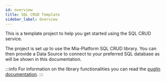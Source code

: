 ```yaml
---
id: overview
title: SQL CRUD Template
sidebar_label: Overview
---
```


<!--
WARNING: this file was automatically generated by Mia-Platform Doc Aggregator.
DO NOT MODIFY IT BY HAND.
Instead, modify the source file and run the aggregator to regenerate this file.
-->

This is a template project to help you get started using the SQL CRUD service.

The project is set up to use the Mia-Platform SQL CRUD library. You can then provide a Data Source to connect to your preferred SQL database as will be shown in this documentation.

:::info
For information on the library functionalities you can read the [puglin documentation](/runtime_suite/crud-postgresql/30_how_to_use.md).
:::
